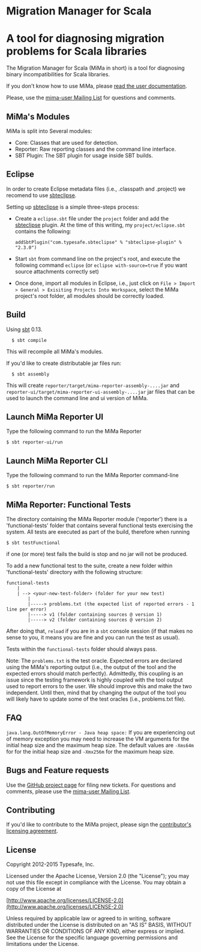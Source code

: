 Migration Manager for Scala
==============

A tool for diagnosing migration problems for Scala libraries
============================================================

The Migration Manager for Scala (MiMa in short) is a tool for diagnosing binary incompatibilities for Scala libraries.

If you don't know how to use MiMa, please [read the user documentation](https://github.com/typesafehub/migration-manager/wiki).

Please, use the [mima-user Mailing List][mima-user-ml] for questions and comments.

MiMa's Modules
-------

MiMa is split into Several modules:

- Core: Classes that are used for detection.
- Reporter:  Raw reporting classes and the command line interface.
- SBT Plugin:  The SBT plugin for usage inside SBT builds.

Eclipse
-------

In order to create Eclipse metadata files (i.e., .classpath and .project) we recomend to use [sbteclipse][sbteclipse].

Setting up [sbteclipse][sbteclipse] is a simple three-steps process:

* Create a ``eclipse.sbt`` file under the ``project`` folder and add the [sbteclipse][sbteclipse] plugin.
At the time of this writing, my ``project/eclipse.sbt`` contains the following:

	``addSbtPlugin("com.typesafe.sbteclipse" % "sbteclipse-plugin" % "2.3.0")``

* Start ``sbt`` from command line on the project's root, and execute the following command ``eclipse`` (or ``eclipse with-source=true`` if you want source attachments correctly set)

* Once done, import all modules in Eclipse, i.e., just click on `File > Import > General > Exisiting Projects Into Workspace`, select the MiMa project's root folder, all modules should be correctly loaded.


[sbteclipse]: https://github.com/typesafehub/sbteclipse/

Build
-------

Using [sbt][sbt] 0.13.

      $ sbt compile

[sbt]: http://www.scala-sbt.org/

This will recompile all MiMa's modules.

If you'd like to create distributable jar files run:

      $ sbt assembly

This will create `reporter/target/mima-reporter-assembly-....jar` and `reporter-ui/target/mima-reporter-ui-assembly-....jar` jar files that can be used to launch the command line and ui version of MiMa.


Launch MiMa Reporter UI
-------
Type the following command to run the MiMa Reporter

	$ sbt reporter-ui/run

Launch MiMa Reporter CLI
-------
Type the following command to run the MiMa Reporter command-line

	$ sbt reporter/run

MiMa Reporter: Functional Tests
-------

The directory containing the MiMa Reporter module ('reporter') there is a 'functional-tests' folder that contains several functional tests exercising the system. All tests are executed as part of the build, therefore when running

	$ sbt testFunctional

if one (or more) test fails the build is stop and no jar will not be produced.

To add a new functional test to the suite, create a new folder within 'functional-tests' directory with the following structure:

	functional-tests
	    |
	    | --> <your-new-test-folder> (folder for your new test)
			|
			|-----> problems.txt (the expected list of reported errors - 1 line per error)
			|-----> v1 (folder containing sources @ version 1)
			|-----> v2 (folder containing sources @ version 2)

After doing that, `reload` if you are in a `sbt` console session (if that makes no sense to you, it means you are fine and you can run the test as usual).

Tests within the `functional-tests` folder should always pass.

Note: The `problems.txt` is the test oracle. Expected errors are declared using the MiMa's reporting output (i.e., the output of the tool and the expected errors should match perfectly). Admittedly, this coupling is an issue since the testing framework is highly coupled with the tool output used to report errors to the user. We should improve this and make the two independent. Until then, mind that by changing the output of the tool you will likely have to update some of the test oracles (i.e., problems.txt file).

FAQ
-------

`java.lang.OutOfMemoryError - Java heap space:` If you are experiencing out of memory exception you may need to increase the VM arguments for the initial heap size and the maximum heap size. The default values are `-Xms64m` for for the initial heap size and `-Xmx256m` for the maximum heap size.

Bugs and Feature requests
-------

Use the [GitHub project page][mima-github] for filing new tickets. For questions and comments, please use the [mima-user Mailing List][mima-user-ml].

[mima-github]: https://github.com/typesafehub/migration-manager/issues


Contributing
------------
If you'd like to contribute to the MiMa project, please sign the [contributor's licensing agreement](http://www.typesafe.com/contribute/cla).

License
-------
Copyright 2012-2015 Typesafe, Inc.

Licensed under the Apache License, Version 2.0 (the "License");
you may not use this file except in compliance with the License.
You may obtain a copy of the License at

   [http://www.apache.org/licenses/LICENSE-2.0](http://www.apache.org/licenses/LICENSE-2.0)

Unless required by applicable law or agreed to in writing, software
distributed under the License is distributed on an "AS IS" BASIS,
WITHOUT WARRANTIES OR CONDITIONS OF ANY KIND, either express or implied.
See the License for the specific language governing permissions and
limitations under the License.

[mima-user-ml]: https://groups.google.com/group/migration-manager-user/topics
